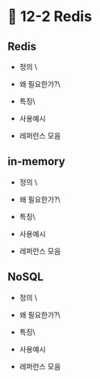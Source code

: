 # 🔸 12-2 Redis

## Redis

* 정의 \

* 왜 필요한가?\

* 특징\

* 사용예시\
  &#x20;
* 레퍼런스 모음

## in-memory

* 정의 \

* 왜 필요한가?\

* 특징\

* 사용예시\
  &#x20;
* 레퍼런스 모음

## NoSQL

* 정의 \

* 왜 필요한가?\

* 특징\

* 사용예시\
  &#x20;
* 레퍼런스 모음
